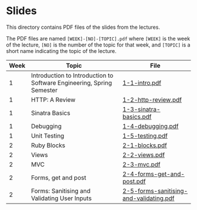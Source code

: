 # Slides

This directory contains PDF files of the slides from the lectures. 

The PDF files are named `[WEEK]-[NO]-[TOPIC].pdf` where `[WEEK]` is the week of the lecture, `[NO]` is the number of the topic for that week, and `[TOPIC]` is a short name indicating the topic of the lecture.

| Week | Topic | File |
| ---- | ----- | ---- | 
| 1    | Introduction to Introduction to Software Engineering, Spring Semester | [1-1-intro.pdf](1-1-intro.pdf) |
| 1    | HTTP: A Review | [1-2-http-review.pdf](1-2-http-review.pdf) |
| 1    | Sinatra Basics | [1-3-sinatra-basics.pdf](1-3-sinatra-basics.pdf) |
| 1    | Debugging | [1-4-debugging.pdf](1-4-debugging.pdf) |
| 1    | Unit Testing | [1-5-testing.pdf](1-5-testing.pdf) |
| 2    | Ruby Blocks | [2-1-blocks.pdf](2-1-blocks.pdf) |
| 2    | Views | [2-2-views.pdf](2-2-views.pdf) |
| 2    | MVC | [2-3-mvc.pdf](2-3-mvc.pdf) |
| 2    | Forms, get and post | [2-4-forms-get-and-post.pdf](2-4-forms-get-and-post.pdf) |
| 2    | Forms: Sanitising and Validating User Inputs | [2-5-forms-sanitising-and-validating.pdf](2-5-forms-sanitising-and-validating.pdf) |
